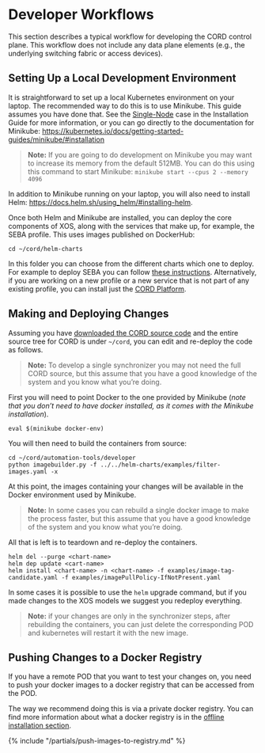 # Developer Workflows

This section describes a typical workflow for developing the CORD
control plane. This workflow does not include any data plane
elements (e.g., the underlying switching fabric or access devices).

## Setting Up a Local Development Environment

It is straightforward to set up a local Kubernetes environment on your laptop.
The recommended way to do this is to use Minikube. This guide assumes
you have done that. See the
[Single-Node](../prereqs/k8s-single-node.md) case in the
Installation Guide for more information, or you can go directly
to the documentation for Minikube:
<https://kubernetes.io/docs/getting-started-guides/minikube/#installation>

> **Note:** If you are going to do development on Minikube you may want to increase
> its memory from the default 512MB. You can do this using this command to
> start Minikube: `minikube start --cpus 2 --memory 4096`

In addition to Minikube running on your laptop, you will also need to
install Helm: <https://docs.helm.sh/using_helm/#installing-helm>.

Once both Helm and Minikube are installed, you can deploy the
core components of XOS, along with the services that make
up, for example, the SEBA profile. This uses images published
on DockerHub:

```shell
cd ~/cord/helm-charts
```

In this folder you can choose from the different charts which one to
deploy. For example to deploy SEBA you can follow
[these instructions](../profiles/seba/install.md). Alternatively, if
you are working on a new profile or a new service that is not part of
any existing profile, you can install just the
[CORD Platform](../platform.md).

## Making and Deploying Changes

Assuming you have
[downloaded the CORD source code](getting_the_code.md) and the entire
source tree for CORD is under `~/cord`, you can edit and re-deploy the
code as follows.

> **Note:** To develop a single synchronizer you may not need the full CORD source,
> but this assume  that you have a good knowledge of the system and you know
> what you’re doing.

First you will need to point Docker to the one provided by Minikube
(_note that you don’t need to have docker installed,
as it comes with the Minikube installation_).

```shell
eval $(minikube docker-env)
```

You will then need to build the containers from source:

```shell
cd ~/cord/automation-tools/developer
python imagebuilder.py -f ../../helm-charts/examples/filter-images.yaml -x
```

At this point, the images containing your changes will be available
in the Docker environment used by Minikube.

> **Note:** In some cases you can rebuild a single docker image to make the process
> faster, but this assume that you have a good knowledge of the system and you
> know what you’re doing.

All that is left is to teardown and re-deploy the containers.

```shell
helm del --purge <chart-name>
helm dep update <cart-name>
helm install <chart-name> -n <chart-name> -f examples/image-tag-candidate.yaml -f examples/imagePullPolicy-IfNotPresent.yaml
```

In some cases it is possible to use the `helm` upgrade command,
but if you made changes to the XOS models we suggest you redeploy
everything.

> **Note:** if your changes are only in the synchronizer steps, after rebuilding
> the containers, you can just delete the corresponding POD and kubernetes will
> restart it with the new image.

## Pushing Changes to a Docker Registry

If you have a remote POD that you want to test your changes on, you
need to push your docker images to a docker registry that can be accessed
from the POD.

The way we recommend doing this is via a private docker registry.
You can find more information about what a docker registry is in the
[offline installation section](../offline-install.md).

{% include "/partials/push-images-to-registry.md" %}

